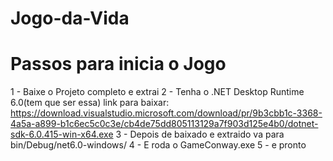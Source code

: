 # Jogo-da-Vida

# Passos para inicia o Jogo

1 - Baixe o Projeto completo e extrai
2 - Tenha o  .NET Desktop Runtime 6.0(tem que ser essa) link para baixar: https://download.visualstudio.microsoft.com/download/pr/9b3cbb1c-3368-4a5a-a899-b1c6ec5c0c3e/cb4de75dd805113129a7f903d125e4b0/dotnet-sdk-6.0.415-win-x64.exe
3 - Depois de baixado e extraido va para bin/Debug/net6.0-windows/
4 - E roda o GameConway.exe
5 - e pronto
